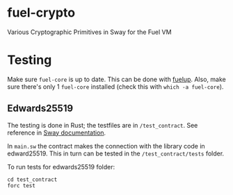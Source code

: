 # fuel-crypto
Various Cryptographic Primitives in Sway for the Fuel VM

# Testing 

 Make sure `fuel-core` is up to date. This can be done with [fuelup](https://github.com/FuelLabs/fuelup). Also, make sure there's only 1 `fuel-core` installed (check this with `which -a fuel-core`).

## Edwards25519

 The testing is done in Rust; the testfiles are in `/test_contract`. See reference in [Sway documentation](https://fuellabs.github.io/sway/v0.17.0/testing/testing-with-rust.html).
 
 In `main.sw` the contract makes the connection with the library code in edward25519. This in turn can be tested in the `/test_contract/tests` folder. 

 To run tests for edwards25519 folder: 
 ```
 cd test_contract
 forc test
 ```
 
